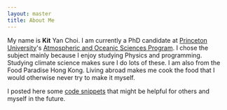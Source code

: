 ```yaml
---
layout: master
title: About Me
---
```


My name is **Kit** Yan Choi.  I am currently a PhD candidate at [Princeton University](http://www.princeton.edu)'s [Atmospheric and Oceanic Sciences Program](http://www.princeton.edu/aos).  I chose the subject mainly because I enjoy studying Physics and programming.  Studying climate science makes sure I do lots of these.  I am also from the Food Paradise Hong Kong.  Living abroad makes me cook the food that I would otherwise never try to make it myself.


I posted here some [code snippets](/programming.html) that might be helpful for others and myself in the future.

